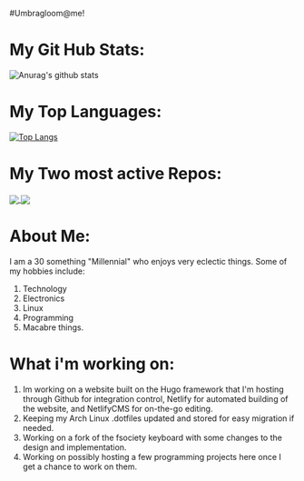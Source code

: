 #Umbragloom@me!

# My Git Hub Stats:
![Anurag's github stats](https://github-readme-stats.vercel.app/api?username=Umbragloom&show_icons=true&theme=tokyonight)

# My Top Languages:
[![Top Langs](https://github-readme-stats.vercel.app/api/top-langs/?username=umbragloom)](https://github.com/anuraghazra/github-readme-stats)

# My Two most active Repos:
<a href="https://github.com/Mathie-Josh/Arch_laptop">
  <img align="center" src="https://github-readme-stats.vercel.app/api/pin/?username=Umbragloom&repo=Arch_laptop&theme=tokyonight&show_owner=true" />
</a>
<a href="https://github.com/Mathie-Josh/website">
  <img align="center" src="https://github-readme-stats.vercel.app/api/pin/?username=Umbragloom&repo=website&theme=tokyonight" />
</a>

# About Me:
I am a 30 something "Millennial" who enjoys very eclectic things. Some of my hobbies include:

1. Technology
2. Electronics
3. Linux
4. Programming
5. Macabre things.

# What i'm working on:
1. Im working on a website built on the Hugo framework that I'm hosting through Github for integration control, Netlify for automated building of the website, and NetlifyCMS for on-the-go editing. 
2. Keeping my Arch Linux .dotfiles updated and stored for easy migration if needed. 
3. Working on a fork of the fsociety keyboard with some changes to the design and implementation. 
4. Working on possibly hosting a few programming projects here once I get a chance to work on them.


<!--
**Umbragloom/Umbragloom** is a ✨ _special_ ✨ repository because its `README.md` (this file) appears on your GitHub profile.

Here are some ideas to get you started:

- 🔭 I’m currently working on ...
- 🌱 I’m currently learning ...
- 👯 I’m looking to collaborate on ...
- 🤔 I’m looking for help with ...
- 💬 Ask me about ...
- 📫 How to reach me: ...
- 😄 Pronouns: ...
- ⚡ Fun fact: ...
-->
